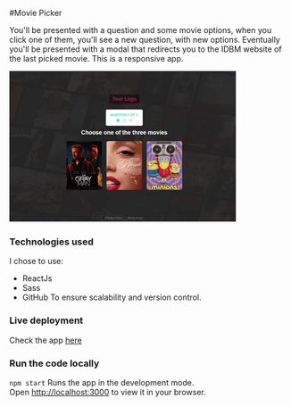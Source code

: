 #Movie Picker

You'll be presented with a question and some movie options, when you click one of them, you'll see a new question, with new options. Eventually you'll be presented with a modal that redirects you to the IDBM website of the last picked movie.
This is a responsive app.

![Gif of desktop version](./src/assets/images/desktopgif.gif)

### Technologies used

I chose to use:

- ReactJs
- Sass
- GitHub
  To ensure scalability and version control.

### Live deployment

Check the app [here](https://elisamunoz.github.io/movie-picker/)

### Run the code locally

`npm start` Runs the app in the development mode.\
Open [http://localhost:3000](http://localhost:3000) to view it in your browser.
